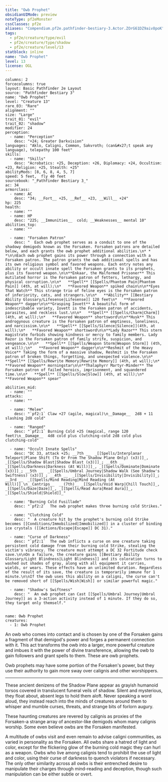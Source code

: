 ```yaml
---
title: "Owb Prophet"
obsidianUIMode: preview
noteType: pf2eMonster
cssClasses: pf2e
aliases: "Compendium.pf2e.pathfinder-bestiary-3.Actor.ZOrG61DZ9aiv8poK" 
tags:
  - pf2e/creature/type/evil
  - pf2e/creature/type/shadow
  - pf2e/creature/level/13
statblock: inline
name: "Owb Prophet"
level: 13
license: OGL
---
```


```statblock
columns: 2
forcecolumns: true
layout: Basic Pathfinder 2e Layout
source: "Pathfinder Bestiary 3"
name: "Owb Prophet"
level: "Creature 13"
rare_03: "Rare"
alignment: ""
size: "Large"
trait_01: "evil"
trait_02: "shadow"
modifier: 24
perception:
  - name: "Perception"
    desc: "+24; Greater Darkvision"
languages: "Aklo, Caligni, Common, Sakvroth; (can&#x27;t speak any language), telepathy 100 feet"
skills:
  - name: "Skills"
    desc: "Acrobatics: +25, Deception: +26, Diplomacy: +24, Occultism: +23, Religion: +25, Stealth: +25"
abilityMods: [8, 6, 8, 4, 5, 7]
speed: 5 feet,  fly 40 feet
sourcebook: "_Pathfinder Bestiary 3_"
ac: 34
armorclass:
  - name: AC
    desc: "34; __Fort__ +25, __Ref__ +23, __Will__ +24"
hp: 225
health:
  - name: ""
  - name: HP
    desc: "225; __Immunities__  cold; __Weaknesses__ mental 10"
abilities_top:
  - name: ""

  - name: "Forsaken Patron"
    desc: "  Each owb prophet serves as a conduit to one of the shadowy demigods known as the Forsaken. Forsaken patrons are detailed below, and each grants the owb prophet additional abilities.\n* * *\n\nEach owb prophet gains its power through a connection with a Forsaken patron. The patron grants the owb additional spells and has its own religious symbol and favored weapons. Each entry notes any ability or occult innate spell the Forsaken grants to its prophets, plus its favored weapon.\n\n**Enkaar, the Malformed Prisoner** This mutilated horror is the Forsaken patron of fetters, lethargy, and physical corruption.\n\n*   **Spell** [[Spells/Phantom Pain|Phantom Pain]] (4th, at will);\n*   **Favored Weapon** spiked chain\n\n**Eyes That Watch** This strange trio of feline eyes is the Forsaken patron of inferiority, cats, and strangers.\n\n*   **Ability** [[Bestiary Ability Glossary/Lifesense|Lifesense]] 120 feet\n*   **Favored Weapon** dagger\n\n**Grasping Iovett** A beautiful form of indescribable variety, Iovett is the Forsaken patron of accidents, parasites, and reckless lust.\n\n*   **Spell** [[Spells/Charm|Charm]](4th, at will);\n*   **Favored Weapon** shortsword\n\n**Husk** This androgynous creature is the Forsaken patron of emptiness, loneliness, and narcissism.\n\n*   **Spell** [[Spells/Silence|Silence]](4th, at will);\n*   **Favored Weapon** shortsword\n\n**Lady Razor** This stern magistrate forbids showing kindness or mercy to family members. Lady Razor is the Forsaken patron of family strife, suspicion, and vengeance.\n\n*   **Spell** [[Spells/Weapon Storm|Weapon Storm]] (4th, at will);\n*   **Favored Weapon** dagger\n\n**Reshmit of the Heavy Voice** Taking the form of a massive shadow, Reshmit is the Forsaken patron of broken things, forgetting, and unexpected violence.\n\n*   **Spell** [[Spells/Rewrite Memory|Rewrite Memory]] (4th, at will);\n*   **Favored Weapon** morningstar\n\n**Thalaphyrr Martyr-Minder** The Forsaken patron of failed heroics, imprisonment, and squandered time.\n\n*   **Spell** [[Spells/Slow|Slow]] (4th, at will);\n*   **Favored Weapon** spear"

abilities_mid:
  - name: ""
attacks:
  - name: ""

  - name: "Melee"
    desc: "`pf2:1` Claw +27 (agile, magical)\n__Damage__  2d8 + 11 slashing 2d8 cold"

  - name: "Ranged"
    desc: "`pf2:1` Burning Cold +25 (magical, range 120 feet)\n__Damage__  4d8 cold plus clutching-cold 2d8 cold plus clutching-cold"

  - name: "Occult Innate Spells"
    desc: "DC 33, attack +25; __7th __  _[[Spells/Interplanar Teleport|Plane Shift (To Or From The Shadow Plane Only) (x3)]]_, _[[Spells/Shadow Blast|Shadow Blast (x3)]]_; __6th __  _[[Spells/Darkness|Darkness (At Will)]]_, _[[Spells/Dominate|Dominate (x3)]]_; __5th __  _[[Spells/Umbral Journey|Shadow Walk (See Shadow's Swiftness) (x3)]]_; __4th __  _[[Spells/Invisibility|Invisibility]]_; __3rd __  _[[Spells/Mind Reading|Mind Reading (At Will)]]_\n__Cantrips__  __(7th)__ _[[Spells/Void Warp|Chill Touch]]_, _[[Spells/Daze|Daze]]_, _[[Spells/Read Aura|Read Aura]]_, _[[Spells/Shield|Shield]]_"

  - name: "Burning Cold Fusillade"
    desc: "`pf2:2`  The owb prophet makes three burning cold Strikes."

  - name: "Clutching Cold"
    desc: "  A creature hit by the prophet's burning cold Strike becomes [[Conditions/Immobilized|Immobilized]] in a cluster of binding ice crystals ([[Actions/Escape|Escape]] DC 31)."

  - name: "Curse of Darkness"
    desc: "`pf2:1`  The owb inflicts a curse on one creature taking persistent cold damage from their burning cold Strike, stealing the victim's vibrancy. The creature must attempt a DC 32 Fortitude check save.\n\nOn a failure, the creature gains [[Bestiary Ability Glossary/Light Blindness|Light Blindness]] and its coloration turns to washed out shades of gray, along with all equipment it carries, wields, or wears. These effects have an unlimited duration. Regardless of the result of its save, the creature is temporarily immune for 1 minute.\n\nIf the owb uses this ability on a caligni, the curse can't be removed short of [[Spells/Wish|Wish]] or similar powerful magic."

  - name: "Shadow's Swiftness"
    desc: "  An owb prophet can Cast [[Spells/Umbral Journey|Umbral Journey]] as a 3-action activity instead of 1 minute. If they do so, they target only themself."
 
```

```encounter-table
name: Owb Prophet
creatures:
  - 1: Owb Prophet
```



An owb who comes into contact and is chosen by one of the Forsaken gains a fragment of that demigod's power and forges a permanent connection with it. This act transforms the owb into a larger, more powerful creature and imbues it with the power of divine transference, allowing the owb to gain followers and grant spells to them. These are owb prophets.

Owb prophets may have some portion of the Forsaken's power, but they use their authority to gain more sway over calignis and other worshippers.

* * *

These ancient denizens of the Shadow Plane appear as grayish humanoid torsos covered in translucent funeral veils of shadow. Silent and mysterious, they float about, absent legs to hold them aloft. Never speaking a word aloud, they instead reach into the minds of creatures around them to whisper and mumble curses, threats, and strange bits of forlorn augury.

These haunting creatures are revered by calignis as proxies of the Forsaken-a strange array of ancestor-like demigods whom many calignis worship. Some even believe owbs are the Forsaken manifested.

A multitude of owbs visit and even remain to advise caligni communities, as varied in personality as the Forsaken. All owbs share a hatred of light and color, except for the flickering glow of the burning cold magic they can hurl as a weapon. Owbs who live among calignis tend to prohibit the use of light and color, using their curse of darkness to quench violators if necessary. The only other similarity across all owbs is their entrenched desire to manipulate their charges through mind-reading and deception, though such manipulation can be either subtle or overt.
